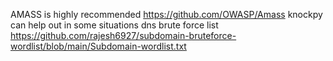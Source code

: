 AMASS is highly recommended https://github.com/OWASP/Amass
knockpy can help out in some situations 
dns brute force list https://github.com/rajesh6927/subdomain-bruteforce-wordlist/blob/main/Subdomain-wordlist.txt

